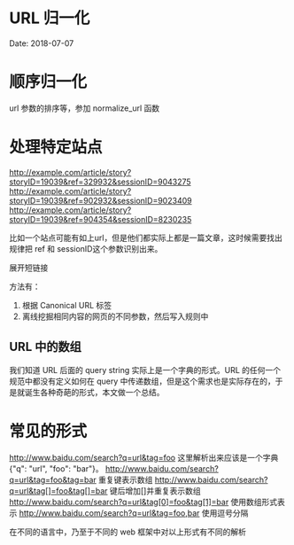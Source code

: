 # URL 归一化

Date: 2018-07-07

# 顺序归一化

url 参数的排序等，参加 normalize_url 函数

# 处理特定站点

http://example.com/article/story?storyID=19039&ref=329932&sessionID=9043275
http://example.com/article/story?storyID=19039&ref=902932&sessionID=9023409
http://example.com/article/story?storyID=19039&ref=904354&sessionID=8230235

比如一个站点可能有如上url，但是他们都实际上都是一篇文章，这时候需要找出规律把 ref 和 sessionID这个参数识别出来。

展开短链接

方法有：

1. 根据 Canonical URL 标签
2. 离线挖掘相同内容的网页的不同参数，然后写入规则中

## URL 中的数组

我们知道 URL 后面的 query string 实际上是一个字典的形式。URL 的任何一个规范中都没有定义如何在 query 中传递数组，但是这个需求也是实际存在的，于是就诞生各种奇葩的形式，本文做一个总结。

# 常见的形式

http://www.baidu.com/search?q=url&tag=foo	这里解析出来应该是一个字典 {"q": "url", "foo": "bar"}。
http://www.baidu.com/search?q=url&tag=foo&tag=bar	重复键表示数组
http://www.baidu.com/search?q=url&tag[]=foo&tag[]=bar	键后增加[]并重复表示数组
http://www.baidu.com/search?q=url&tag[0]=foo&tag[1]=bar	使用数组形式表示
http://www.baidu.com/search?q=url&tag=foo,bar	使用逗号分隔

在不同的语言中，乃至于不同的 web 框架中对以上形式有不同的解析
